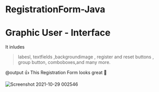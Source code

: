 # RegistrationForm-Java
# Graphic User - Interface
It inludes 
>labesl, textfields ,backgroundimage , register and reset buttons , group button, comboboxes,and many more.

@output :+1: This Registration Form looks great :exploding_head:

![Screenshot 2021-10-29 002546](https://user-images.githubusercontent.com/90207282/139529205-99855811-5c9f-4a15-8274-3f4000cf2698.png)

